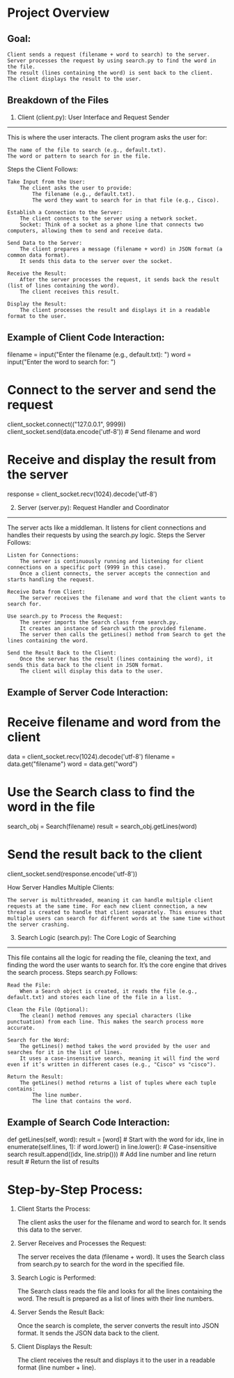 Project Overview
================
Goal:
-----

    Client sends a request (filename + word to search) to the server.
    Server processes the request by using search.py to find the word in the file.
    The result (lines containing the word) is sent back to the client.
    The client displays the result to the user.

Breakdown of the Files
---------------------
1. Client (client.py): User Interface and Request Sender
-------------------------------------------------------

This is where the user interacts. The client program asks the user for:

    The name of the file to search (e.g., default.txt).
    The word or pattern to search for in the file.

Steps the Client Follows:

    Take Input from the User:
        The client asks the user to provide:
            The filename (e.g., default.txt).
            The word they want to search for in that file (e.g., Cisco).

    Establish a Connection to the Server:
        The client connects to the server using a network socket.
        Socket: Think of a socket as a phone line that connects two computers, allowing them to send and receive data.

    Send Data to the Server:
        The client prepares a message (filename + word) in JSON format (a common data format).
        It sends this data to the server over the socket.

    Receive the Result:
        After the server processes the request, it sends back the result (list of lines containing the word).
        The client receives this result.

    Display the Result:
        The client processes the result and displays it in a readable format to the user.

Example of Client Code Interaction:
-----------------------------------
filename = input("Enter the filename (e.g., default.txt): ")
word = input("Enter the word to search for: ")

# Connect to the server and send the request
client_socket.connect(("127.0.0.1", 9999))
client_socket.send(data.encode('utf-8'))  # Send filename and word

# Receive and display the result from the server
response = client_socket.recv(1024).decode('utf-8')


2. Server (server.py): Request Handler and Coordinator
------------------------------------------------------

The server acts like a middleman. It listens for client connections and handles their requests by using the search.py logic.
Steps the Server Follows:

    Listen for Connections:
        The server is continuously running and listening for client connections on a specific port (9999 in this case).
        Once a client connects, the server accepts the connection and starts handling the request.

    Receive Data from Client:
        The server receives the filename and word that the client wants to search for.

    Use search.py to Process the Request:
        The server imports the Search class from search.py.
        It creates an instance of Search with the provided filename.
        The server then calls the getLines() method from Search to get the lines containing the word.

    Send the Result Back to the Client:
        Once the server has the result (lines containing the word), it sends this data back to the client in JSON format.
        The client will display this data to the user.

Example of Server Code Interaction:
-----------------------------------
# Receive filename and word from the client
data = client_socket.recv(1024).decode('utf-8')
filename = data.get("filename")
word = data.get("word")

# Use the Search class to find the word in the file
search_obj = Search(filename)
result = search_obj.getLines(word)

# Send the result back to the client
client_socket.send(response.encode('utf-8'))

How Server Handles Multiple Clients:

    The server is multithreaded, meaning it can handle multiple client requests at the same time. For each new client connection, a new thread is created to handle that client separately. This ensures that multiple users can search for different words at the same time without the server crashing.


3. Search Logic (search.py): The Core Logic of Searching
--------------------------------------------------------

This file contains all the logic for reading the file, cleaning the text, and finding the word the user wants to search for. It’s the core engine that drives the search process.
Steps search.py Follows:

    Read the File:
        When a Search object is created, it reads the file (e.g., default.txt) and stores each line of the file in a list.

    Clean the File (Optional):
        The clean() method removes any special characters (like punctuation) from each line. This makes the search process more accurate.

    Search for the Word:
        The getLines() method takes the word provided by the user and searches for it in the list of lines.
        It uses a case-insensitive search, meaning it will find the word even if it’s written in different cases (e.g., "Cisco" vs "cisco").

    Return the Result:
        The getLines() method returns a list of tuples where each tuple contains:
            The line number.
            The line that contains the word.

Example of Search Code Interaction:
----------------------------------
def getLines(self, word):
    result = [word]  # Start with the word
    for idx, line in enumerate(self.lines, 1):
        if word.lower() in line.lower():  # Case-insensitive search
            result.append((idx, line.strip()))  # Add line number and line
    return result  # Return the list of results

Step-by-Step Process:
======================
1. Client Starts the Process:

    The client asks the user for the filename and word to search for.
    It sends this data to the server.

2. Server Receives and Processes the Request:

    The server receives the data (filename + word).
    It uses the Search class from search.py to search for the word in the specified file.

3. Search Logic is Performed:

    The Search class reads the file and looks for all the lines containing the word.
    The result is prepared as a list of lines with their line numbers.

4. Server Sends the Result Back:

    Once the search is complete, the server converts the result into JSON format.
    It sends the JSON data back to the client.

5. Client Displays the Result:

    The client receives the result and displays it to the user in a readable format (line number + line).


